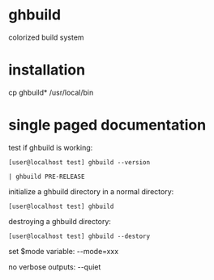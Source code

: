 # ghbuild
colorized build system

# installation
cp ghbuild* /usr/local/bin

# single paged documentation
test if ghbuild is working:

	[user@localhost test] ghbuild --version

	| ghbuild PRE-RELEASE

initialize a ghbuild directory in a normal directory:

	[user@localhost test] ghbuild

destroying a ghbuild directory:

	[user@localhost test] ghbuild --destory

set $mode variable: --mode=xxx

no verbose outputs: --quiet

